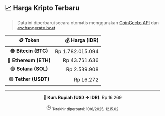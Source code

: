 

<!-- HARGA_KRIPTO -->
## 📈 Harga Kripto Terbaru

> Data ini diperbarui secara otomatis menggunakan [CoinGecko API](https://www.coingecko.com/) dan [exchangerate.host](https://exchangerate.host/)

<div align="center">

| 🪙 Token | 💰 Harga (IDR) |
|:------:|---------------:|
| 🟠 **Bitcoin (BTC)**   | Rp 1.782.015.094 |
| 🔵 **Ethereum (ETH)**  | Rp 43.761.636 |
| 🟣 **Solana (SOL)**    | Rp 2.589.908 |
| 🟢 **Tether (USDT)**   | Rp 16.272 |

---

💱 **Kurs Rupiah (USD → IDR)**: Rp 16.269

🕒 <sub>Terakhir diperbarui: 10/6/2025, 12.15.02</sub>

</div>
<!-- /HARGA_KRIPTO -->